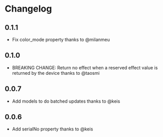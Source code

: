 # Changelog

## 0.1.1
- Fix color_mode property thanks to @milanmeu

## 0.1.0
- BREAKING CHANGE: Return no effect when a reserved effect value is returned by the device thanks to @taosmi

## 0.0.7
- Add models to do batched updates thanks to @keis

## 0.0.6
- Add serialNo property thanks to @keis
